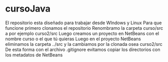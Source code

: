# cursoJava
El repositorio esta diseñado para trabajar desde WIndows y Linux
Para que funcione primero clonamos el repositorio
Renombramo la carpeta curso/src a por ejemplo curso2/src
Luego creamos un proyecto en NetBeans con el nombre curso o el que tú quieras
Luego en el proyecto NetBeans eliminamos la carpeta ../src y la cambiamos por la clonada osea curso2/src
De esta forma con el archivo .gitignore evitamos copiar los directorios con los metadatos de NetBeans
